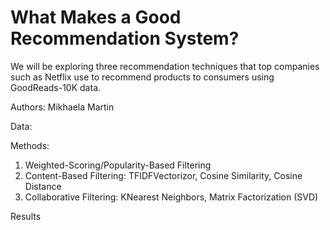 # What Makes a Good Recommendation System?

We will be exploring three recommendation techniques that top companies such as Netflix use to recommend products to consumers using GoodReads-10K data.

Authors: Mikhaela Martin

Data:

Methods:

1. Weighted-Scoring/Popularity-Based Filtering
2. Content-Based Filtering: TFIDFVectorizor, Cosine Similarity, Cosine Distance
3. Collaborative Filtering: KNearest Neighbors, Matrix Factorization (SVD)

Results
